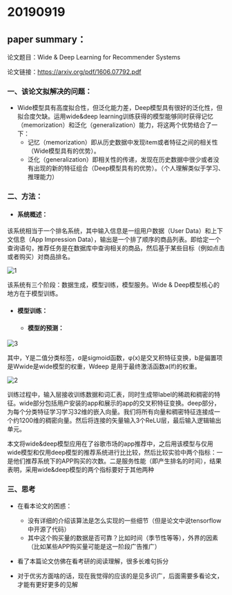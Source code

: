 # 20190919

## paper summary：

论文题目：Wide & Deep Learning for Recommender Systems

论文链接：https://arxiv.org/pdf/1606.07792.pdf

### 一、该论文拟解决的问题：

- Wide模型具有高度拟合性，但泛化能力差，Deep模型具有很好的泛化性，但拟合度欠缺。运用wide&deep learning训练获得的模型能够同时获得记忆（memorization）和泛化（generalization）能力，将这两个优势结合了一下：
  - 记忆（memorization）即从历史数据中发现item或者特征之间的相关性（Wide模型具有的优势）。
  - 泛化（generalization）即相关性的传递，发现在历史数据中很少或者没有出现的新的特征组合（Deep模型具有的优势）。（个人理解类似于学习、推理能力）

### 二、方法：

- #### 系统概述：

该系统相当于一个排名系统，其中输入信息是一组用户数据（User Data）和上下文信息（App Impression Data），输出是一个排了顺序的商品列表。即给定一个查询语句，推荐任务是在数据库中查询相关的商品，然后基于某些目标（例如点击或者购买）对商品排名。

![1](C:\Users\JY\Desktop\论文\wide_deep_summary\1.png)

该系统有三个阶段：数据生成，模型训练，模型服务。Wide & Deep模型核心的地方在于模型训练。

- #### 模型训练：

  - #### 模型的预测：

![3](C:\Users\JY\Desktop\论文\wide_deep_summary\3.png)

其中，Y是二值分类标签，σ是sigmoid函数，φ(x)是交叉积特征变换，b是偏置项  是Wwide是wide模型的权重，Wdeep 是用于最终激活函数a(lf)的权重。

![2](C:\Users\JY\Desktop\论文\wide_deep_summary\2.png)


训练过程中，输入层接收训练数据和词汇表，同时生成带label的稀疏和稠密的特征。wide部分包括用户安装的app和展示的app的交叉积特征变换。deep部分，为每个分类特征学习学习32维的嵌入向量。我们将所有向量和稠密特征连接成一个约1200维的稠密向量。然后将连接的矢量输入3个ReLU层，最后输入逻辑输出单元。

本文将wide&deep模型应用在了谷歌市场的app推荐中，之后用该模型与仅用wide模型和仅用deep模型的推荐系统进行比比较，然后比较实验中两个指标：一是他们推荐系统下的APP购买的次数。二是服务性能（即产生排名的时间），结果表明，采用wide&deep模型的两个指标要好于其他两种

### 三、思考

- 在看本论文的困惑：
  - 没有详细的介绍该算法是怎么实现的一些细节（但是论文中说tensorflow中开源了代码）
  - 其中这个购买量的数据是否可靠？比如时间（季节性等等），外界的因素（比如某些APP购买量可能是这一阶段广告推广）

- 看了本篇论文仿佛在看考研的阅读理解，很多长难句拆分

- 对于优劣方面啥的话，现在我觉得的应该的是见多识广，后面需要多看论文，才能有更好更多的见解


